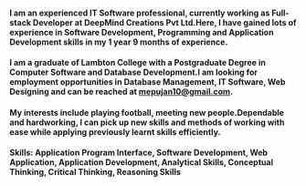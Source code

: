#### I am an experienced IT Software professional, currently working as Full-stack Developer at DeepMind Creations Pvt Ltd.Here, I have gained lots of experience in  Software Development, Programming and Application Development skills in my 1 year 9 months of experience.

#### I am a graduate of Lambton College with a Postgraduate Degree in Computer Software and Database Development.I am looking for employment opportunities in Database Management, IT Software, Web Designing and can be reached at mepujan10@gmail.com.

#### My interests include playing football, meeting new people.Dependable and hardworking, I can pick up new skills and methods of working with ease while applying  previously learnt skills efficiently.

#### Skills: Application Program Interface, Software Development, Web Application, Application Development, Analytical Skills, Conceptual Thinking, Critical Thinking,  Reasoning Skills
